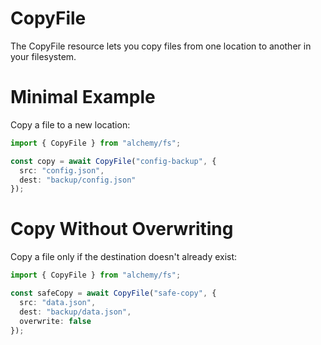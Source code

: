 # CopyFile

The CopyFile resource lets you copy files from one location to another in your filesystem.

# Minimal Example

Copy a file to a new location:

```ts
import { CopyFile } from "alchemy/fs";

const copy = await CopyFile("config-backup", {
  src: "config.json",
  dest: "backup/config.json"
});
```

# Copy Without Overwriting

Copy a file only if the destination doesn't already exist:

```ts
import { CopyFile } from "alchemy/fs";

const safeCopy = await CopyFile("safe-copy", {
  src: "data.json", 
  dest: "backup/data.json",
  overwrite: false
});
```